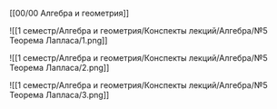 [[00/00 Алгебра и геометрия]]

![[1 семестр/Алгебра и геометрия/Конспекты лекций/Алгебра/№5 Теорема Лапласа/1.png]]

![[1 семестр/Алгебра и геометрия/Конспекты лекций/Алгебра/№5 Теорема Лапласа/2.png]]

![[1 семестр/Алгебра и геометрия/Конспекты лекций/Алгебра/№5 Теорема Лапласа/3.png]]
